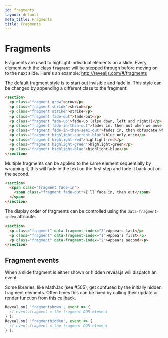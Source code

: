 ```yaml
---
id: fragments
layout: default
meta_title: Fragments
title: Fragments
---
```


# Fragments

Fragments are used to highlight individual elements on a slide. Every element with the class `fragment` will be stepped through before moving on to the next slide. Here's an example: http://revealjs.com/#/fragments

The default fragment style is to start out invisible and fade in. This style can be changed by appending a different class to the fragment:

```html
<section>
  <p class="fragment grow">grow</p>
  <p class="fragment shrink">shrink</p>
  <p class="fragment strike">strike</p>
  <p class="fragment fade-out">fade-out</p>
  <p class="fragment fade-up">fade-up (also down, left and right!)</p>
  <p class="fragment fade-in-then-out">fades in, then out when we move to the next step</p>
  <p class="fragment fade-in-then-semi-out">fades in, then obfuscate when we move to the next step</p>
  <p class="fragment highlight-current-blue">blue only once</p>
  <p class="fragment highlight-red">highlight-red</p>
  <p class="fragment highlight-green">highlight-green</p>
  <p class="fragment highlight-blue">highlight-blue</p>
</section>
```

Multiple fragments can be applied to the same element sequentially by wrapping it, this will fade in the text on the first step and fade it back out on the second.

```html
<section>
  <span class="fragment fade-in">
    <span class="fragment fade-out">I'll fade in, then out</span>
  </span>
</section>
```

The display order of fragments can be controlled using the `data-fragment-index` attribute.

```html
<section>
  <p class="fragment" data-fragment-index="3">Appears last</p>
  <p class="fragment" data-fragment-index="1">Appears first</p>
  <p class="fragment" data-fragment-index="2">Appears second</p>
</section>
```

## Fragment events

When a slide fragment is either shown or hidden reveal.js will dispatch an event.

Some libraries, like MathJax (see #505), get confused by the initially hidden fragment elements. Often times this can be fixed by calling their update or render function from this callback.

```javascript
Reveal.on( 'fragmentshown', event => {
  // event.fragment = the fragment DOM element
} );
Reveal.on( 'fragmenthidden', event => {
  // event.fragment = the fragment DOM element
} );
```